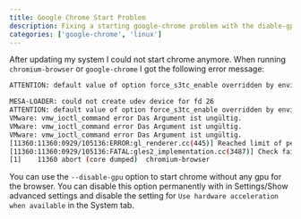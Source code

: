 ```yaml
---
title: Google Chrome Start Problem
description: Fixing a starting google-chrome problem with the diable-gpu option
categories: ['google-chrome', 'linux']
---
```


After updating my system I could not start chrome anymore. When running `chromium-browser` or `google-chrome` I got the
following error message:


```sh
ATTENTION: default value of option force_s3tc_enable overridden by environment.

MESA-LOADER: could not create udev device for fd 26
ATTENTION: default value of option force_s3tc_enable overridden by environment.
VMware: vmw_ioctl_command error Das Argument ist ungültig.
VMware: vmw_ioctl_command error Das Argument ist ungültig.
VMware: vmw_ioctl_command error Das Argument ist ungültig.
[11360:11360:0929/105136:ERROR:gl_renderer.cc(445)] Reached limit of pending sync queries.
[11360:11360:0929/105136:FATAL:gles2_implementation.cc(3487)] Check failed: query->CheckResultsAvailable(helper_).
[1]    11360 abort (core dumped)  chromium-browser
```


You can use the `--disable-gpu` option to start chrome without any gpu for the browser. You can disable this option
permanently with in Settings/Show advanced settings and disable the setting for `Use hardware acceleration when available` in the System tab.


